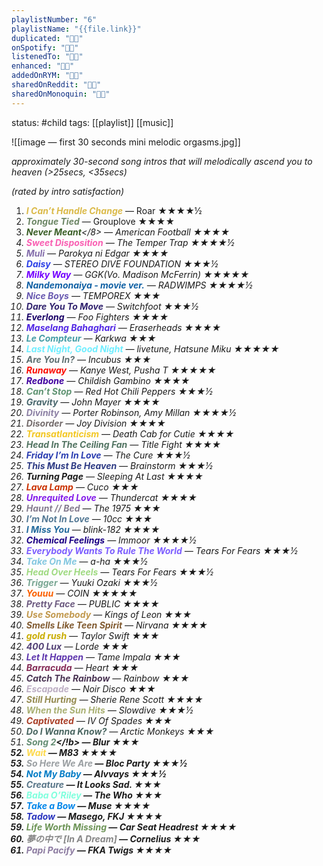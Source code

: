 ```yaml
---
playlistNumber: "6"
playlistName: "{{file.link}}"
duplicated: "👍🏻"
onSpotify: "👍🏻"
listenedTo: "👍🏻"
enhanced: "👍🏻"
addedOnRYM: "👍🏻"
sharedOnReddit: "👍🏻"
sharedOnMonoquin: "👍🏻"
---
```




status: #child 
tags: [[playlist]] [[music]]

![[image — first 30 seconds mini melodic orgasms.jpg]]

*approximately 30-second song intros that will melodically ascend you to heaven (>25secs, <35secs)*

*(rated by intro satisfaction)*

1. <b><i><span style="color:#DBBA49">I Can’t Handle Change</span></b></i> — Roar ★★★★½
2. <b><i><span style="color:#6C8665">Tongue Tied</span></b></i> — Grouplove ★★★★
3. <b><i><span style="color:#3C6029">Never Meant</span></b></8> — American Football ★★★★
4. <b><i><span style="color:#F95FB2">Sweet Disposition</span></b></i> — The Temper Trap ★★★★½
5. <b><i><span style="color:#856FAC">Muli</span></b></i> — Parokya ni Edgar ★★★★
6. <b><i><span style="color:#2C40E7">Daisy</span></b></i> — STEREO DIVE FOUNDATION ★★★½
7. <b><i><span style="color:#7400FF">Milky Way</span></b></i> — GGK(Vo. Madison McFerrin) ★★★★★
8. <b><i><span style="color:#0F60A4">Nandemonaiya - movie ver.</span></b></i> — RADWIMPS ★★★★½
9. <b><i><span style="color:#695AB1">Nice Boys</span></b></i> — TEMPOREX ★★★
10. <b><i><span style="color:#31236E">Dare You To Move</span></b></i> — Switchfoot ★★★½
11. <b><i><span style="color:#190066">Everlong</span></b></i> — Foo Fighters ★★★★
12. <b><i><span style="color:#5127E5">Maselang Bahaghari</span></b></i> — Eraserheads ★★★★
13. <b><i><span style="color:#449CA5">Le Compteur</span></b></i> — Karkwa ★★★
14. <b><i><span style="color:#6FEEFF">Last Night, Good Night</span></b></i> — livetune, Hatsune Miku ★★★★★
15. <b><i><span style="color:#5F7072">Are You In?</span></b></i> — Incubus ★★★
16. <b><i><span style="color:#FB0B00">Runaway</span></b></i> — Kanye West, Pusha T ★★★★★
17. <b><i><span style="color:#3F009F">Redbone</span></b></i> — Childish Gambino ★★★★
18. <b><i><span style="color:#5F9372">Can’t Stop</span></b></i> — Red Hot Chili Peppers ★★★½
19. <b><i><span style="color:#49676D">Gravity</span></b></i> — John Mayer ★★★★
20. <b><i><span style="color:#8C80A4">Divinity</span></i></b> — Porter Robinson, Amy Millan ★★★★½
21. <b><i><span style="color:#746C6C">Disorder</span></b></i> — Joy Division ★★★★
22. <b><i><span style="color:#F3C723">Transatlanticism</span></b></i> — Death Cab for Cutie ★★★★
23. <b><i><span style="color:#517361">Head In The Ceiling Fan</span></b></i> — Title Fight ★★★★
24. <b><i><span style="color:#2B3EB1">Friday I’m In Love</span></b></i> — The Cure ★★★½
25. <b><i><span style="color:#2E3B84">This Must Be Heaven</span></b></i> — Brainstorm ★★★½
26. ***Turning Page*** — Sleeping At Last ★★★★
27. <b><i><span style="color:#CA3100">Lava Lamp</span></b></i> — Cuco ★★★
28. <b><i><span style="color:#841DEA">Unrequited Love</span></b></i> — Thundercat ★★★★
29. <b><i><span style="color:#857C8F">Haunt // Bed</span></b></i> — The 1975 ★★★
30. <b><i><span style="color:#537894">I’m Not In Love</span></b></i> — 10cc ★★★
31. <b><i><span style="color:#236A9C">I Miss You</span></b></i> — blink-182 ★★★★
32. <b><i><span style="color:#1B0084">Chemical Feelings</span></b></i> — Immoor ★★★★½
33. <b><i><span style="color:#7C5DFF">Everybody Wants To Rule The World</span></b></i> — Tears For Fears ★★★½
34. <b><i><span style="color:#83C7E0">Take On Me</span></b></i> — a-ha ★★★½
35. <b><i><span style="color:#9FDA81">Head Over Heels</span></b></i> — Tears For Fears ★★★½
36. <b><i><span style="color:#79A693">Trigger</span></b></i> — Yuuki Ozaki ★★★½
37. <b><i><span style="color:#FB6000">Youuu</span></b></i> — COIN ★★★★★
38. <b><i><span style="color:#6D5B80">Pretty Face</span></b></i> — PUBLIC ★★★★
39. <b><i><span style="color:#C1984C">Use Somebody</span></b></i> — Kings of Leon ★★★
40. <b><i><span style="color:#815B31">Smells Like Teen Spirit</span></b></i> — Nirvana ★★★★
41. <b><i><span style="color:#C9AC00">gold rush</span></b></i> — Taylor Swift ★★★
42. <b><i><span style="color:#513F74">400 Lux</span></b></i> — Lorde ★★★
43. <b><i><span style="color:#5E36AD">Let It Happen</span></b></i> — Tame Impala ★★★
44. <b><i><span style="color:#842A55">Barracuda</span></b></i> — Heart ★★★
45. <b><i><span style="color:#493352">Catch The Rainbow</span></b></i> — Rainbow ★★★
46. <b><i><span style="color:#BDAEC3">Escapade</span></b></i> — Noir Disco ★★★
47. <b><i><span style="color:#958B51">Still Hurting</span></b></i> — Sherie Rene Scott ★★★★
48. <b><i><span style="color:#A9B073">When the Sun Hits</span></b></i> — Slowdive ★★★½
49. <b><i><span style="color:#A93F28">Captivated</span></b></i> — IV Of Spades ★★★
50. <b><i><span style="color:#4A6661">Do I Wanna Know?</span></b></i> — Arctic Monkeys ★★★
51. <b><i><span style="color:#648D73">Song 2</span></!b></i> — Blur ★★★
52. <b><i><span style="color:#FDD94B">Wait</span></b></i> — M83 ★★★★
53. <b><i><span style="color:#9A9FA2">So Here We Are</span></b></i> — Bloc Party ★★★½
54. <b><i><span style="color:#027CC6">Not My Baby</span></b></i> — Alvvays ★★★½
55. <b><i><span style="color:#597688">Creature</span></b></i> — It Looks Sad. ★★★
56. <b><i><span style="color:#7EFFDD">Baba O’Riley</span></b></i> — The Who ★★★
57. <b><i><span style="color:#0086EA">Take a Bow</span></b></i> — Muse ★★★★
58. <b><i><span style="color:#2732BE">Tadow</span></b></i> — Masego, FKJ ★★★★
59. <b><i><span style="color:#6C9356">Life Worth Missing</span></b></i> — Car Seat Headrest ★★★★
60. <b><i><span style="color:#868686">夢の中で [In A Dream]</span></b></i> — Cornelius ★★★
61. <b><i><span style="color:#8D7CA1">Papi Pacify</span></b></i> — FKA Twigs ★★★★
